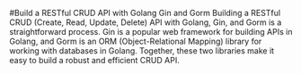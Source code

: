 #Build a RESTful CRUD API with Golang Gin and Gorm
Building a RESTful CRUD (Create, Read, Update, Delete) API with Golang, Gin, and Gorm is a straightforward process. Gin is a popular web framework for building APIs in Golang, and Gorm is an ORM (Object-Relational Mapping) library for working with databases in Golang. Together, these two libraries make it easy to build a robust and efficient CRUD API.